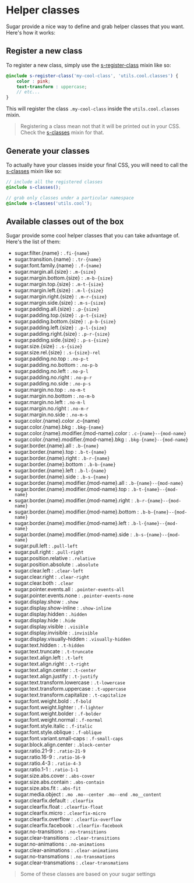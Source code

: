 # Helper classes

Sugar provide a nice way to define and grab helper classes that you want. Here's how it works:

## Register a new class

To register a new class, simply use the [s-register-class](../src/sass/core/mixins/_s-register-class.md) mixin like so:

```scss
@include s-register-class('my-cool-class', 'utils.cool.classes') {
	color : pink;
	text-transform : uppercase;
	// etc...
}
```

This will register the class ```.my-cool-class``` inside the ```utils.cool.classes``` mixin.

> Registering a class mean not that it will be printed out in your CSS. Check the [s-classes](../src/sass/core/mixins/_s-classes.md) mixin for that.

## Generate your classes

To actually have your classes inside your final CSS, you will need to call the [s-classes](../src/sass/core/mixins/_s-classes.md) mixin like so:

```scss
// include all the registered classes
@include s-classes();

// grab only classes under a particular namespace
@include s-classes('utils.cool');
```

## Available classes out of the box

Sugar provide some cool helper classes that you can take advantage of. Here's the list of them:

- sugar.filter.{name} : ```.fi-{name}```
- sugar.transition.{name} : ```.tr-{name}```
- sugar.font.family.{name} : ```.f-{name}```
- sugar.margin.all.{size} : ```.m-{size}```
- sugar.margin.bottom.{size} : ```.m-b-{size}```
- sugar.margin.top.{size} : ```.m-t-{size}```
- sugar.margin.left.{size} : ```.m-l-{size}```
- sugar.margin.right.{size} : ```.m-r-{size}```
- sugar.margin.side.{size} : ```.m-s-{size}```
- sugar.padding.all.{size} : ```.p-{size}```
- sugar.padding.top.{size} : ```.p-t-{size}```
- sugar.padding.bottom.{size} : ```.p-b-{size}```
- sugar.padding.left.{size} : ```.p-l-{size}```
- sugar.padding.right.{size} : ```.p-r-{size}```
- sugar.padding.side.{size} : ```.p-s-{size}```
- sugar.size.{size} : ```.s-{size}```
- sugar.size.rel.{size} : ```.s-{size}-rel```
- sugar.padding.no.top : ```.no-p-t```
- sugar.padding.no.bottom : ```.no-p-b```
- sugar.padding.no.left : ```.no-p-l```
- sugar.padding.no.right : ```.no-p-r```
- sugar.padding.no.side : ```.no-p-s```
- sugar.margin.no.top : ```.no-m-t```
- sugar.margin.no.bottom : ```.no-m-b```
- sugar.margin.no.left : ```.no-m-l```
- sugar.margin.no.right : ```.no-m-r```
- sugar.margin.no.side : ```.no-m-s```
- sugar.color.{name}.color .c-{name}
- sugar.color.{name}.bkg : ```.bkg-{name}```
- sugar.color.{name}.modifier.{mod-name}.color : ```.c-{name}--{mod-name}```
- sugar.color.{name}.modifier.{mod-name}.bkg : ```.bkg-{name}--{mod-name}```
- sugar.border.{name}.all : ```.b-{name}```
- sugar.border.{name}.top : ```.b-t-{name}```
- sugar.border.{name}.right : ```.b-r-{name}```
- sugar.border.{name}.bottom : ```.b-b-{name}```
- sugar.border.{name}.left : ```.b-l-{name}```
- sugar.border.{name}.side : ```.b-s-{name}```
- sugar.border.{name}.modifier.{mod-name}.all : ```.b-{name}--{mod-name}```
- sugar.border.{name}.modifier.{mod-name}.top : ```.b-t-{name}--{mod-name}```
- sugar.border.{name}.modifier.{mod-name}.right : ```.b-r-{name}--{mod-name}```
- sugar.border.{name}.modifier.{mod-name}.bottom : ```.b-b-{name}--{mod-name}```
- sugar.border.{name}.modifier.{mod-name}.left : ```.b-l-{name}--{mod-name}```
- sugar.border.{name}.modifier.{mod-name}.side : ```.b-s-{name}--{mod-name}```
- sugar.pull.left : ```.pull-left```
- sugar.pull.right : ```.pull-right```
- sugar.position.relative : ```.relative```
- sugar.position.absolute : ```.absolute```
- sugar.clear.left : ```.clear-left```
- sugar.clear.right : ```.clear-right```
- sugar.clear.both : ```.clear```
- sugar.pointer.events.all : ```.pointer-events-all```
- sugar.pointer.events.none : ```.pointer-events-none```
- sugar.display.show : ```.show```
- sugar.display.show-inline : ```.show-inline```
- sugar.display.hidden : ```.hidden```
- sugar.display.hide : ```.hide```
- sugar.display.visible : ```.visible```
- sugar.display.invisible : ```.invisible```
- sugar.display.visually-hidden : ```.visually-hidden```
- sugar.text.hidden : ```.t-hidden```
- sugar.text.truncate : ```.t-truncate```
- sugar.text.align.left : ```.t-left```
- sugar.text.align.right : ```.t-right```
- sugar.text.align.center : ```.t-center```
- sugar.text.align.justify : ```.t-justify```
- sugar.text.transform.lowercase : ```.t-lowercase```
- sugar.text.transform.uppercase : ```.t-uppercase```
- sugar.text.transform.capitalize : ```.t-capitalize```
- sugar.font.weight.bold : ```.f-bold```
- sugar.font.weight.lighter : ```.f-lighter```
- sugar.font.weight.bolder : ```.f-bolder```
- sugar.font.weight.normal : ```.f-normal```
- sugar.font.style.italic : ```.f-italic```
- sugar.font.style.oblique : ```.f-oblique```
- sugar.font.variant.small-caps : ```.f-small-caps```
- sugar.block.align.center : ```.block-center```
- sugar.ratio.21-9 : ```.ratio-21-9```
- sugar.ratio.16-9 : ```.ratio-16-9```
- sugar.ratio.4-3 : ```.ratio-4-3```
- sugar.ratio.1-1 : ```.ratio-1-1```
- sugar.size.abs.cover : ```.abs-cover```
- sugar.size.abs.contain : ```.abs-contain```
- sugar.size.abs.fit : ```.abs-fit```
- sugar.media.object : ```.mo .mo--center .mo--end .mo__content```
- sugar.clearfix.default : ```.clearfix```
- sugar.clearfix.float : ```.clearfix-float```
- sugar.clearfix.micro : ```.clearfix-micro```
- sugar.clearfix.overflow : ```.clearfix-overflow```
- sugar.clearfix.facebook : ```.clearfix-facebook```
- sugar.no-transitions : ```.no-transitions```
- sugar.clear-transitions : ```.clear-transitions```
- sugar.no-animations : ```.no-animations```
- sugar.clear-animations : ```.clear-animations```
- sugar.no-transmations : ```.no-transmations```
- sugar.clear-transmations : ```.clear-transmations```

> Some of these classes are based on your sugar settings
